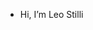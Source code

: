 - Hi, I’m Leo Stilli

<!---
LeoStilli/LeoStilli is a ✨ special ✨ repository because its `README.md` (this file) appears on your GitHub profile.
You can click the Preview link to take a look at your changes.
--->
